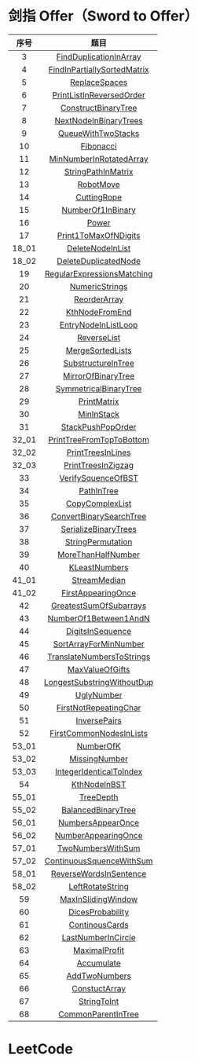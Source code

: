 # 剑指 Offer（Sword to Offer）

| 序号  |                                                                                   题目                                                                                    |
| :---: | :-----------------------------------------------------------------------------------------------------------------------------------------------------------------------: |
|   3   |      [FindDuplicationInArray](https://github.com/dyfloveslife/LeetCodeAndSwordToOffer/blob/master/src/SwordToOfferSolution/_03_FindDuplicationInArray/Solution.java)      |
|   4   | [FindInPartiallySortedMatrix](https://github.com/dyfloveslife/LeetCodeAndSwordToOffer/blob/master/src/SwordToOfferSolution/_04_FindInPartiallySortedMatrix/Solution.java) |
|   5   |               [ReplaceSpaces](https://github.com/dyfloveslife/LeetCodeAndSwordToOffer/blob/master/src/SwordToOfferSolution/_05_ReplaceSpaces/Solution.java)               |
|   6   |    [PrintListInReversedOrder](https://github.com/dyfloveslife/LeetCodeAndSwordToOffer/blob/master/src/SwordToOfferSolution/_06_PrintListInReversedOrder/Solution.java)    |
|   7   |   [ConstructBinaryTree](https://github.com/dyfloveslife/LeetCodeAndSwordToOffer/blob/master/src/SwordToOfferSolution/_07_ConstructBinaryTree/ConstructBinaryTree.java)    |
|   8   |       [NextNodeInBinaryTrees](https://github.com/dyfloveslife/LeetCodeAndSwordToOffer/blob/master/src/SwordToOfferSolution/_08_NextNodeInBinaryTrees/Solution.java)       |
|   9   |          [QueueWithTwoStacks](https://github.com/dyfloveslife/LeetCodeAndSwordToOffer/blob/master/src/SwordToOfferSolution/_09_QueueWithTwoStacks/Solution.java)          |
|  10   |                   [Fibonacci](https://github.com/dyfloveslife/LeetCodeAndSwordToOffer/blob/master/src/SwordToOfferSolution/_10_Fibonacci/Solution.java)                   |
|  11   |     [MinNumberInRotatedArray](https://github.com/dyfloveslife/LeetCodeAndSwordToOffer/blob/master/src/SwordToOfferSolution/_11_MinNumberInRotatedArray/Solution.java)     |
|  12   |     [StringPathInMatrix](https://github.com/dyfloveslife/LeetCodeAndSwordToOffer/blob/master/src/SwordToOfferSolution/_12_StringPathInMatrix/StringPathInMatrix.java)     |
|  13   |                   [RobotMove](https://github.com/dyfloveslife/LeetCodeAndSwordToOffer/blob/master/src/SwordToOfferSolution/_13_RobotMove/Solution.java)                   |
|  14   |                 [CuttingRope](https://github.com/dyfloveslife/LeetCodeAndSwordToOffer/blob/master/src/SwordToOfferSolution/_14_CuttingRope/Solution.java)                 |
|  15   |           [NumberOf1InBinary](https://github.com/dyfloveslife/LeetCodeAndSwordToOffer/blob/master/src/SwordToOfferSolution/_15_NumberOf1InBinary/Solution.java)           |
|  16   |                       [Power](https://github.com/dyfloveslife/LeetCodeAndSwordToOffer/blob/master/src/SwordToOfferSolution/_16_Power/Solution.java)                       |
|  17   |        [Print1ToMaxOfNDigits](https://github.com/dyfloveslife/LeetCodeAndSwordToOffer/blob/master/src/SwordToOfferSolution/_17_Print1ToMaxOfNDigits/Solution.java)        |
| 18_01 |          [DeleteNodeInList](https://github.com/dyfloveslife/LeetCodeAndSwordToOffer/blob/master/src/SwordToOfferSolution/_18_01_DeleteNodeInList/Solution.java)           |
| 18_02 |      [DeleteDuplicatedNode](https://github.com/dyfloveslife/LeetCodeAndSwordToOffer/blob/master/src/SwordToOfferSolution/_18_02_DeleteDuplicatedNode/Solution.java)       |
|  19   |  [RegularExpressionsMatching](https://github.com/dyfloveslife/LeetCodeAndSwordToOffer/blob/master/src/SwordToOfferSolution/_19_RegularExpressionsMatching/Solution.java)  |
|  20   |              [NumericStrings](https://github.com/dyfloveslife/LeetCodeAndSwordToOffer/blob/master/src/SwordToOfferSolution/_20_NumericStrings/Solution.java)              |
|  21   |                [ReorderArray](https://github.com/dyfloveslife/LeetCodeAndSwordToOffer/blob/master/src/SwordToOfferSolution/_21_ReorderArray/Solution.java)                |
|  22   |              [KthNodeFromEnd](https://github.com/dyfloveslife/LeetCodeAndSwordToOffer/blob/master/src/SwordToOfferSolution/_22_KthNodeFromEnd/Solution.java)              |
|  23   |         [EntryNodeInListLoop](https://github.com/dyfloveslife/LeetCodeAndSwordToOffer/blob/master/src/SwordToOfferSolution/_23_EntryNodeInListLoop/Solution.java)         |
|  24   |                 [ReverseList](https://github.com/dyfloveslife/LeetCodeAndSwordToOffer/blob/master/src/SwordToOfferSolution/_24_ReverseList/Solution.java)                 |
|  25   |            [MergeSortedLists](https://github.com/dyfloveslife/LeetCodeAndSwordToOffer/blob/master/src/SwordToOfferSolution/_25_MergeSortedLists/Solution.java)            |
|  26   |          [SubstructureInTree](https://github.com/dyfloveslife/LeetCodeAndSwordToOffer/blob/master/src/SwordToOfferSolution/_26_SubstructureInTree/Solution.java)          |
|  27   |          [MirrorOfBinaryTree](https://github.com/dyfloveslife/LeetCodeAndSwordToOffer/blob/master/src/SwordToOfferSolution/_27_MirrorOfBinaryTree/Solution.java)          |
|  28   |       [SymmetricalBinaryTree](https://github.com/dyfloveslife/LeetCodeAndSwordToOffer/blob/master/src/SwordToOfferSolution/_28_SymmetricalBinaryTree/Solution.java)       |
|  29   |                 [PrintMatrix](https://github.com/dyfloveslife/LeetCodeAndSwordToOffer/blob/master/src/SwordToOfferSolution/_29_PrintMatrix/Solution.java)                 |
|  30   |                  [MinInStack](https://github.com/dyfloveslife/LeetCodeAndSwordToOffer/blob/master/src/SwordToOfferSolution/_30_MinInStack/Solution.java)                  |
|  31   |           [StackPushPopOrder](https://github.com/dyfloveslife/LeetCodeAndSwordToOffer/blob/master/src/SwordToOfferSolution/_31_StackPushPopOrder/Solution.java)           |
| 32_01 |  [PrintTreeFromTopToBottom](https://github.com/dyfloveslife/LeetCodeAndSwordToOffer/blob/master/src/SwordToOfferSolution/_32_01_PrintTreeFromTopToBottom/Solution.java)   |
| 32_02 |         [PrintTreesInLines](https://github.com/dyfloveslife/LeetCodeAndSwordToOffer/blob/master/src/SwordToOfferSolution/_32_02_PrintTreesInLines/Solution.java)          |
| 32_03 |        [PrintTreesInZigzag](https://github.com/dyfloveslife/LeetCodeAndSwordToOffer/blob/master/src/SwordToOfferSolution/_32_03_PrintTreesInZigzag/Solution.java)         |
|  33   |          [VerifySquenceOfBST](https://github.com/dyfloveslife/LeetCodeAndSwordToOffer/blob/master/src/SwordToOfferSolution/_33_VerifySquenceOfBST/Solution.java)          |
|  34   |                  [PathInTree](https://github.com/dyfloveslife/LeetCodeAndSwordToOffer/blob/master/src/SwordToOfferSolution/_34_PathInTree/Solution.java)                  |
|  35   |             [CopyComplexList](https://github.com/dyfloveslife/LeetCodeAndSwordToOffer/blob/master/src/SwordToOfferSolution/_35_CopyComplexList/Solution.java)             |
|  36   |     [ConvertBinarySearchTree](https://github.com/dyfloveslife/LeetCodeAndSwordToOffer/blob/master/src/SwordToOfferSolution/_36_ConvertBinarySearchTree/Solution.java)     |
|  37   |        [SerializeBinaryTrees](https://github.com/dyfloveslife/LeetCodeAndSwordToOffer/blob/master/src/SwordToOfferSolution/_37_SerializeBinaryTrees/Solution.java)        |
|  38   |           [StringPermutation](https://github.com/dyfloveslife/LeetCodeAndSwordToOffer/blob/master/src/SwordToOfferSolution/_38_StringPermutation/Solution.java)           |
|  39   |          [MoreThanHalfNumber](https://github.com/dyfloveslife/LeetCodeAndSwordToOffer/blob/master/src/SwordToOfferSolution/_39_MoreThanHalfNumber/Solution.java)          |
|  40   |               [KLeastNumbers](https://github.com/dyfloveslife/LeetCodeAndSwordToOffer/blob/master/src/SwordToOfferSolution/_40_KLeastNumbers/Solution.java)               |
| 41_01 |              [StreamMedian](https://github.com/dyfloveslife/LeetCodeAndSwordToOffer/blob/master/src/SwordToOfferSolution/_41_01_StreamMedian/Solution.java)               |
| 41_02 |        [FirstAppearingOnce](https://github.com/dyfloveslife/LeetCodeAndSwordToOffer/blob/master/src/SwordToOfferSolution/_41_02_FirstAppearingOnce/Solution.java)         |
|  42   |      [GreatestSumOfSubarrays](https://github.com/dyfloveslife/LeetCodeAndSwordToOffer/blob/master/src/SwordToOfferSolution/_42_GreatestSumOfSubarrays/Solution.java)      |
|  43   |       [NumberOf1Between1AndN](https://github.com/dyfloveslife/LeetCodeAndSwordToOffer/blob/master/src/SwordToOfferSolution/_43_NumberOf1Between1AndN/Solution.java)       |
|  44   |            [DigitsInSequence](https://github.com/dyfloveslife/LeetCodeAndSwordToOffer/blob/master/src/SwordToOfferSolution/_44_DigitsInSequence/Solution.java)            |
|  45   |       [SortArrayForMinNumber](https://github.com/dyfloveslife/LeetCodeAndSwordToOffer/blob/master/src/SwordToOfferSolution/_45_SortArrayForMinNumber/Solution.java)       |
|  46   |   [TranslateNumbersToStrings](https://github.com/dyfloveslife/LeetCodeAndSwordToOffer/blob/master/src/SwordToOfferSolution/_46_TranslateNumbersToStrings/Solution.java)   |
|  47   |             [MaxValueOfGifts](https://github.com/dyfloveslife/LeetCodeAndSwordToOffer/blob/master/src/SwordToOfferSolution/_47_MaxValueOfGifts/Solution.java)             |
|  48   |  [LongestSubstringWithoutDup](https://github.com/dyfloveslife/LeetCodeAndSwordToOffer/blob/master/src/SwordToOfferSolution/_48_LongestSubstringWithoutDup/Solution.java)  |
|  49   |                  [UglyNumber](https://github.com/dyfloveslife/LeetCodeAndSwordToOffer/blob/master/src/SwordToOfferSolution/_49_UglyNumber/Solution.java)                  |
|  50   |       [FirstNotRepeatingChar](https://github.com/dyfloveslife/LeetCodeAndSwordToOffer/blob/master/src/SwordToOfferSolution/_50_FirstNotRepeatingChar/Solution.java)       |
|  51   |                [InversePairs](https://github.com/dyfloveslife/LeetCodeAndSwordToOffer/blob/master/src/SwordToOfferSolution/_51_InversePairs/Solution.java)                |
|  52   |     [FirstCommonNodesInLists](https://github.com/dyfloveslife/LeetCodeAndSwordToOffer/blob/master/src/SwordToOfferSolution/_52_FirstCommonNodesInLists/Solution.java)     |
| 53_01 |                 [NumberOfK](https://github.com/dyfloveslife/LeetCodeAndSwordToOffer/blob/master/src/SwordToOfferSolution/_53_01_NumberOfK/Solution.java)                  |
| 53_02 |             [MissingNumber](https://github.com/dyfloveslife/LeetCodeAndSwordToOffer/blob/master/src/SwordToOfferSolution/_53_02_MissingNumber/Solution.java)              |
| 53_03 |   [IntegerIdenticalToIndex](https://github.com/dyfloveslife/LeetCodeAndSwordToOffer/blob/master/src/SwordToOfferSolution/_53_03_IntegerIdenticalToIndex/Solution.java)    |
|  54   |                [KthNodeInBST](https://github.com/dyfloveslife/LeetCodeAndSwordToOffer/blob/master/src/SwordToOfferSolution/_54_KthNodeInBST/Solution.java)                |
| 55_01 |                 [TreeDepth](https://github.com/dyfloveslife/LeetCodeAndSwordToOffer/blob/master/src/SwordToOfferSolution/_55_01_TreeDepth/Solution.java)                  |
| 55_02 |        [BalancedBinaryTree](https://github.com/dyfloveslife/LeetCodeAndSwordToOffer/blob/master/src/SwordToOfferSolution/_55_02_BalancedBinaryTree/Solution.java)         |
| 56_01 |         [NumbersAppearOnce](https://github.com/dyfloveslife/LeetCodeAndSwordToOffer/blob/master/src/SwordToOfferSolution/_56_01_NumbersAppearOnce/Solution.java)          |
| 56_02 |       [NumberAppearingOnce](https://github.com/dyfloveslife/LeetCodeAndSwordToOffer/blob/master/src/SwordToOfferSolution/_56_02_NumberAppearingOnce/Solution.java)        |
| 57_01 |         [TwoNumbersWithSum](https://github.com/dyfloveslife/LeetCodeAndSwordToOffer/blob/master/src/SwordToOfferSolution/_57_01_TwoNumbersWithSum/Solution.java)          |
| 57_02 |  [ContinuousSquenceWithSum](https://github.com/dyfloveslife/LeetCodeAndSwordToOffer/blob/master/src/SwordToOfferSolution/_57_02_ContinuousSquenceWithSum/Solution.java)   |
| 58_01 |    [ReverseWordsInSentence](https://github.com/dyfloveslife/LeetCodeAndSwordToOffer/blob/master/src/SwordToOfferSolution/_58_01_ReverseWordsInSentence/Solution.java)     |
| 58_02 |          [LeftRotateString](https://github.com/dyfloveslife/LeetCodeAndSwordToOffer/blob/master/src/SwordToOfferSolution/_58_02_LeftRotateString/Solution.java)           |
|  59   |          [MaxInSlidingWindow](https://github.com/dyfloveslife/LeetCodeAndSwordToOffer/blob/master/src/SwordToOfferSolution/_59_MaxInSlidingWindow/Solution.java)          |
|  60   |            [DicesProbability](https://github.com/dyfloveslife/LeetCodeAndSwordToOffer/blob/master/src/SwordToOfferSolution/_60_DicesProbability/Solution.java)            |
|  61   |              [ContinousCards](https://github.com/dyfloveslife/LeetCodeAndSwordToOffer/blob/master/src/SwordToOfferSolution/_61_ContinousCards/Solution.java)              |
|  62   |          [LastNumberInCircle](https://github.com/dyfloveslife/LeetCodeAndSwordToOffer/blob/master/src/SwordToOfferSolution/_62_LastNumberInCircle/Solution.java)          |
|  63   |               [MaximalProfit](https://github.com/dyfloveslife/LeetCodeAndSwordToOffer/blob/master/src/SwordToOfferSolution/_63_MaximalProfit/Solution.java)               |
|  64   |                  [Accumulate](https://github.com/dyfloveslife/LeetCodeAndSwordToOffer/blob/master/src/SwordToOfferSolution/_64_Accumulate/Soltuion.java)                  |
|  65   |               [AddTwoNumbers](https://github.com/dyfloveslife/LeetCodeAndSwordToOffer/blob/master/src/SwordToOfferSolution/_65_AddTwoNumbers/Solution.java)               |
|  66   |               [ConstuctArray](https://github.com/dyfloveslife/LeetCodeAndSwordToOffer/blob/master/src/SwordToOfferSolution/_66_ConstuctArray/Solution.java)               |
|  67   |                 [StringToInt](https://github.com/dyfloveslife/LeetCodeAndSwordToOffer/blob/master/src/SwordToOfferSolution/_67_StringToInt/Solution.java)                 |
|  68   |          [CommonParentInTree](https://github.com/dyfloveslife/LeetCodeAndSwordToOffer/blob/master/src/SwordToOfferSolution/_68_CommonParentInTree/Solution.java)          |

# LeetCode
